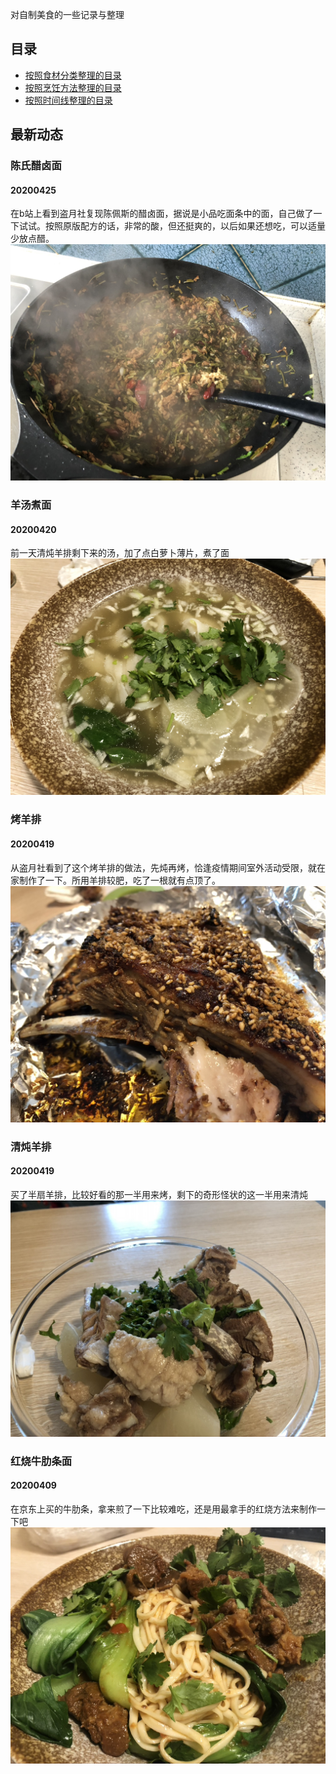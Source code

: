 对自制美食的一些记录与整理
## 目录
- [按照食材分类整理的目录](/build/按食材.md)
- [按照烹饪方法整理的目录](/build/按烹饪方法.md)
- [按照时间线整理的目录](/build/按烹饪方法.md)
## 最新动态
### 陈氏醋卤面
#### 20200425
在b站上看到盗月社复现陈佩斯的醋卤面，据说是小品吃面条中的面，自己做了一下试试。按照原版配方的话，非常的酸，但还挺爽的，以后如果还想吃，可以适量少放点醋。
![陈氏醋卤面](/resource/20200425陈氏醋卤面/image.jpeg)
### 羊汤煮面
#### 20200420
前一天清炖羊排剩下来的汤，加了点白萝卜薄片，煮了面
![羊汤煮面](/resource/20200420羊汤煮面/image.jpeg)
### 烤羊排
#### 20200419
从盗月社看到了这个烤羊排的做法，先炖再烤，恰逢疫情期间室外活动受限，就在家制作了一下。所用羊排较肥，吃了一根就有点顶了。
![烤羊排](/resource/20200419烤羊排/image.jpeg)
### 清炖羊排
#### 20200419
买了半扇羊排，比较好看的那一半用来烤，剩下的奇形怪状的这一半用来清炖
![清炖羊排](/resource/20200419清炖羊排/image.jpeg)
### 红烧牛肋条面
#### 20200409
在京东上买的牛肋条，拿来煎了一下比较难吃，还是用最拿手的红烧方法来制作一下吧
![红烧牛肋条面](/resource/20200409红烧牛肋条面/image.jpeg)
